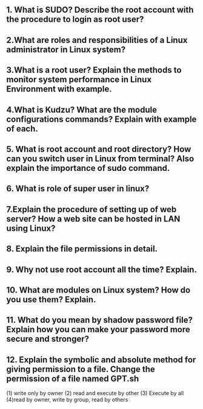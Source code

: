 ## 1. What is SUDO? Describe the root account with the procedure to login as root user?

## 2.What are roles and responsibilities of a Linux administrator in Linux system?

## 3.What is a root user? Explain the methods to monitor system performance in Linux Environment with example.

## 4.What is Kudzu? What are the module configurations commands? Explain with example of each.

## 5. What is root account and root directory? How can you switch user in Linux from terminal? Also explain the importance of sudo command.

## 6. What is role of super user in linux? 

## 7.Explain the procedure of setting up of web server? How a web site can be hosted in LAN using Linux?

## 8. Explain the file permissions in detail.

## 9. Why not use root account all the time? Explain.

## 10. What are modules on Linux system? How do you use them? Explain.

## 11. What do you mean by shadow password file? Explain how you can make your password more secure and stronger?


## 12. Explain the symbolic and absolute method for giving permission to a file. Change the permission of a file named GPT.sh

(1) write only by owner 
(2) read and execute by other
(3) Execute by all
(4)read by owner,
write by group, 
read by others

